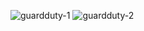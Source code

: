 ![guardduty-1](https://github.com/mmustafabebek/CloudTacticAnalyzer/assets/100344525/954221b3-edb3-4f5f-836d-4171f71b4f03)
![guardduty-2](https://github.com/mmustafabebek/CloudTacticAnalyzer/assets/100344525/b745c39a-d545-43a8-8c75-c5b9d758ad0b)
